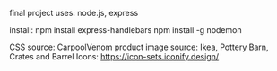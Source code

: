 final project
uses: node.js, express

install:
npm install express-handlebars
npm install -g nodemon

CSS source: CarpoolVenom
product image source: Ikea, Pottery Barn, Crates and Barrel
Icons: https://icon-sets.iconify.design/